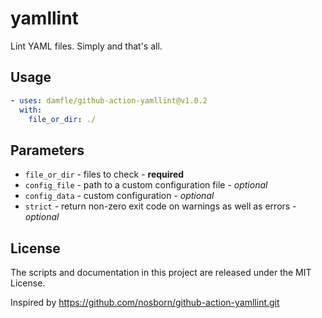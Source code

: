 # yamllint

Lint YAML files. Simply and that's all.

## Usage

```yaml
- uses: damfle/github-action-yamllint@v1.0.2
  with:
    file_or_dir: ./
```

## Parameters
 - `file_or_dir` - files to check - **required**
 - `config_file` - path to a custom configuration file - *optional*
 - `config_data` - custom configuration - *optional*
 - `strict` - return non-zero exit code on warnings as well as errors - *optional*

## License

The scripts and documentation in this project are released under the MIT License.

Inspired by https://github.com/nosborn/github-action-yamllint.git
